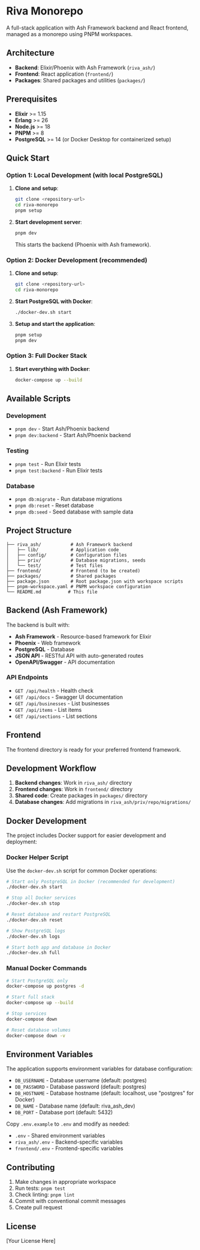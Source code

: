 # Riva Monorepo

A full-stack application with Ash Framework backend and React frontend, managed
as a monorepo using PNPM workspaces.

## Architecture

-   **Backend**: Elixir/Phoenix with Ash Framework (`riva_ash/`)
-   **Frontend**: React application (`frontend/`)
-   **Packages**: Shared packages and utilities (`packages/`)

## Prerequisites

-   **Elixir** >= 1.15
-   **Erlang** >= 26
-   **Node.js** >= 18
-   **PNPM** >= 8
-   **PostgreSQL** >= 14 (or Docker Desktop for containerized setup)

## Quick Start

### Option 1: Local Development (with local PostgreSQL)

1. **Clone and setup**:

    ```bash
    git clone <repository-url>
    cd riva-monorepo
    pnpm setup
    ```

2. **Start development server**:
    ```bash
    pnpm dev
    ```
    This starts the backend (Phoenix with Ash framework).

### Option 2: Docker Development (recommended)

1. **Clone and setup**:

    ```bash
    git clone <repository-url>
    cd riva-monorepo
    ```

2. **Start PostgreSQL with Docker**:
    ```bash
    ./docker-dev.sh start
    ```

3. **Setup and start the application**:
    ```bash
    pnpm setup
    pnpm dev
    ```

### Option 3: Full Docker Stack

1. **Start everything with Docker**:
    ```bash
    docker-compose up --build
    ```

## Available Scripts

### Development

-   `pnpm dev` - Start Ash/Phoenix backend
-   `pnpm dev:backend` - Start Ash/Phoenix backend

### Testing

-   `pnpm test` - Run Elixir tests
-   `pnpm test:backend` - Run Elixir tests

### Database

-   `pnpm db:migrate` - Run database migrations
-   `pnpm db:reset` - Reset database
-   `pnpm db:seed` - Seed database with sample data

## Project Structure

```
├── riva_ash/           # Ash Framework backend
│   ├── lib/            # Application code
│   ├── config/         # Configuration files
│   ├── priv/           # Database migrations, seeds
│   └── test/           # Test files
├── frontend/           # Frontend (to be created)
├── packages/           # Shared packages
├── package.json        # Root package.json with workspace scripts
├── pnpm-workspace.yaml # PNPM workspace configuration
└── README.md          # This file
```

## Backend (Ash Framework)

The backend is built with:

-   **Ash Framework** - Resource-based framework for Elixir
-   **Phoenix** - Web framework
-   **PostgreSQL** - Database
-   **JSON API** - RESTful API with auto-generated routes
-   **OpenAPI/Swagger** - API documentation

### API Endpoints

-   `GET /api/health` - Health check
-   `GET /api/docs` - Swagger UI documentation
-   `GET /api/businesses` - List businesses
-   `GET /api/items` - List items
-   `GET /api/sections` - List sections

## Frontend

The frontend directory is ready for your preferred frontend framework.

## Development Workflow

1. **Backend changes**: Work in `riva_ash/` directory
2. **Frontend changes**: Work in `frontend/` directory
3. **Shared code**: Create packages in `packages/` directory
4. **Database changes**: Add migrations in `riva_ash/priv/repo/migrations/`

## Docker Development

The project includes Docker support for easier development and deployment:

### Docker Helper Script

Use the `docker-dev.sh` script for common Docker operations:

```bash
# Start only PostgreSQL in Docker (recommended for development)
./docker-dev.sh start

# Stop all Docker services
./docker-dev.sh stop

# Reset database and restart PostgreSQL
./docker-dev.sh reset

# Show PostgreSQL logs
./docker-dev.sh logs

# Start both app and database in Docker
./docker-dev.sh full
```

### Manual Docker Commands

```bash
# Start PostgreSQL only
docker-compose up postgres -d

# Start full stack
docker-compose up --build

# Stop services
docker-compose down

# Reset database volumes
docker-compose down -v
```

## Environment Variables

The application supports environment variables for database configuration:

- `DB_USERNAME` - Database username (default: postgres)
- `DB_PASSWORD` - Database password (default: postgres)
- `DB_HOSTNAME` - Database hostname (default: localhost, use "postgres" for Docker)
- `DB_NAME` - Database name (default: riva_ash_dev)
- `DB_PORT` - Database port (default: 5432)

Copy `.env.example` to `.env` and modify as needed:

-   `.env` - Shared environment variables
-   `riva_ash/.env` - Backend-specific variables
-   `frontend/.env` - Frontend-specific variables

## Contributing

1. Make changes in appropriate workspace
2. Run tests: `pnpm test`
3. Check linting: `pnpm lint`
4. Commit with conventional commit messages
5. Create pull request

## License

[Your License Here]
